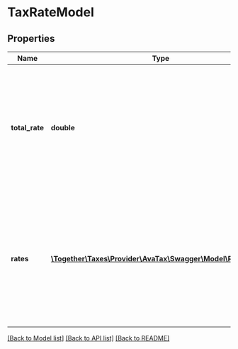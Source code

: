 # TaxRateModel

## Properties
Name | Type | Description | Notes
------------ | ------------- | ------------- | -------------
**total_rate** | **double** | The total sales tax rate for general tangible personal property sold at a retail point of presence  in this jurisdiction on this date. | [optional] 
**rates** | [**\Together\Taxes\Provider\AvaTax\Swagger\Model\RateModel[]**](RateModel.md) | The list of individual rate elements for general tangible personal property sold at a retail  point of presence in this jurisdiction on this date. | [optional] 

[[Back to Model list]](../README.md#documentation-for-models) [[Back to API list]](../README.md#documentation-for-api-endpoints) [[Back to README]](../README.md)


